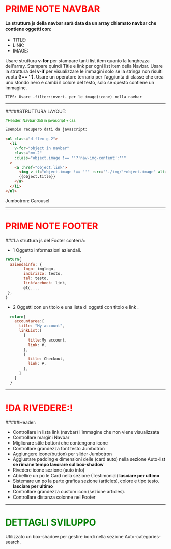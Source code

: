 <h1 style="color:red">PRIME NOTE NAVBAR </h1>

#### La struttura js della navbar sarà data da un array chiamato navbar che contiene oggetti con:

- TITLE:
- LINK:
- IMAGE:

Usare struttura **v-for** per stampare tanti list item quanto la lunghezza dell'array.
Stampare quindi Title e link per ogni list item della Navbar.
Usare la struttura del **v-if** per visualizzare le immagini solo se la stringa non risulti vuota **(!== '')**.
Usare un operatore ternario per l'aggiunta di classe che crea uno sfondo nero e cambi il colore del testo, solo se questo contiene un immagine.

```
TIPS: Usare -filter:invert- per le image(icone) nella navbar
```

---

#####STRUTTURA LAYOUT:

<small style="color:green">#Header: Navbar dati in javascript + css</small>

```html
Esempio recupero dati da javascript:

<ul class="d-flex g-2">
  <li
    v-for="object in navbar"
    class="mx-2"
    :class="object.image !== ''?'nav-img-content':''"
  >
    <a :href="object.link">
      <img v-if="object.image !== ''" :src="'./img/'+object.image" alt="logo" />
      {{object.title}}
    </a>
  </li>
</ul>
```

Jumbotron: Carousel

---

<h1 style="color:red">PRIME NOTE FOOTER </h1>

###La struttura js del Footer conterrà:

- 1 Oggetto informazioni aziendali.

```javascript
return{
  aziendainfo: {
        logo: imglogo,
        indirizzo: testo,
        tel: testo,
        linkfacebook: link,
        etc....
 },
}
```

- 2 Oggetti con un titolo e una lista di oggetti con titolo e link .

```javascript
  return{
    accountarea:{
      title: "My account",
      linkList:[
        {
          title:My account,
          link: #,
        },
        {
          title: Checkout,
          link: #,
        },
      ]
    }
  }

```

---

<h1 style="color:red">!DA RIVEDERE:! </h1>
#####Header:

- Controllare in lista link (navbar) l'immagine che non viene visualizzata
- Controllare margini Navbar
- Migliorare stile bottoni che contengono icone
- Controllare grandezza font testo Jumbotron
- Aggiungere icone(button) per slider Jumbotron
- Aggiustare padding e dimensioni delle (card auto) nella sezione Auto-list **se rimane tempo lavorare sul box-shadow**
- Rivedere icone sezione (auto info)
- Abbellire un po le Card nella sezione (Testimonial) **lasciare per ultimo**
- Sistemare un po la parte grafica sezione (articles), colore e tipo testo. **lasciare per ultimo**
- Controllare grandezza custom icon (sezione articles).
- Controllare distanza colonne nel Footer

---

<h1 style="color:green">DETTAGLI SVILUPPO </h1>
Utilizzato un box-shadow per gestire bordi nella sezione Auto-categories-search.
